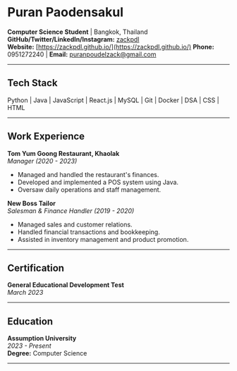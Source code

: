 # Puran Paodensakul

**Computer Science Student** | Bangkok, Thailand  
**GitHub/Twitter/LinkedIn/Instagram:** [zackpdl](https://zackpdl.github.io/)  
**Website:** [https://zackpdl.github.io/](https://zackpdl.github.io/)
**Phone:** 0951272240 | **Email:** [puranpoudelzack@gmail.com](mailto:puranpoudelzack@gmail.com)

---

## Tech Stack

Python | Java | JavaScript | React.js | MySQL | Git | Docker | DSA | CSS | HTML

---
## Work Experience

**Tom Yum Goong Restaurant, Khaolak**  
*Manager (2020 - 2023)*  
- Managed and handled the restaurant's finances.
- Developed and implemented a POS system using Java.
- Oversaw daily operations and staff management.

**New Boss Tailor**  
*Salesman & Finance Handler (2019 - 2020)*  
- Managed sales and customer relations.
- Handled financial transactions and bookkeeping.
- Assisted in inventory management and product promotion.

---

## Certification

**General Educational Development Test**  
*March 2023*  

---

## Education

**Assumption University**  
*2023 - Present*  
**Degree:** Computer Science

---
